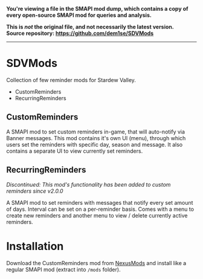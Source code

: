 **You're viewing a file in the SMAPI mod dump, which contains a copy of every open-source SMAPI mod
for queries and analysis.**

**This is _not_ the original file, and not necessarily the latest version.**  
**Source repository: https://github.com/dem1se/SDVMods**

----

# SDVMods

Collection of few reminder mods for Stardew Valley.

* CustomReminders
* RecurringReminders

## CustomReminders

A SMAPI mod to set custom reminders in-game, that will auto-notify via Banner messages.
This mod contains it's own UI (menu), through which users set the reminders with specific day, season and message. It also contains a separate UI to view currently set reminders.

## RecurringReminders
*Discontinued: This mod's functionality has been added to custom reminders since v2.0.0*

A SMAPI mod to set reminders with messages that notify every set amount of days. Interval can be set on a per-reminder basis. Comes with a menu to create new reminders and another menu to view / delete currently active reminders.

# Installation
Download the CustomReminders mod from [NexusMods](https://www.nexusmods.com/stardewvalley/mods/6215) and install like a regular SMAPI mod (extract into `/mods` folder).
